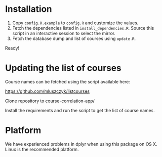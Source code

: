 Installation
============

1. Copy `config.R.example` to `config.R` and customize the values.
2. Fetch the dependencies listed in `install_dependencies.R`. Source this script in an interactive session to select the mirror.
3. Fetch the database dump and list of courses using `update.R`.

Ready!

Updating the list of courses
============================

Course names can be fetched using the script available here:

https://github.com/mluszczyk/listcourses

Clone repository to course-correlation-app/

Install the requirements and run the script to get the list of course names.

Platform
========

We have experienced problems in dplyr when using this package on OS X. Linux is the recommended platform.
